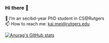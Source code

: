 ### Hi there 👋
🔭 I’m an secibd-year PhD student in CS@Rutgers  
📫 How to reach me: kai.mei@rutgers.edu
<!--
**dongyuanjushi/dongyuanjushi** is a ✨ _special_ ✨ repository because its `README.md` (this file) appears on your GitHub profile.

Here are some ideas to get you started:


- 🌱 I’m currently learning ...
- 👯 I’m looking to collaborate on ...
- 🤔 I’m looking for help with ...
- 💬 Ask me about ...

- 😄 Pronouns: ...
- ⚡ Fun fact: ...
-->
[![Anurag's GitHub stats](https://github-readme-stats.vercel.app/api?username=dongyuanjushi)](https://github.com/anuraghazra/github-readme-stats)
